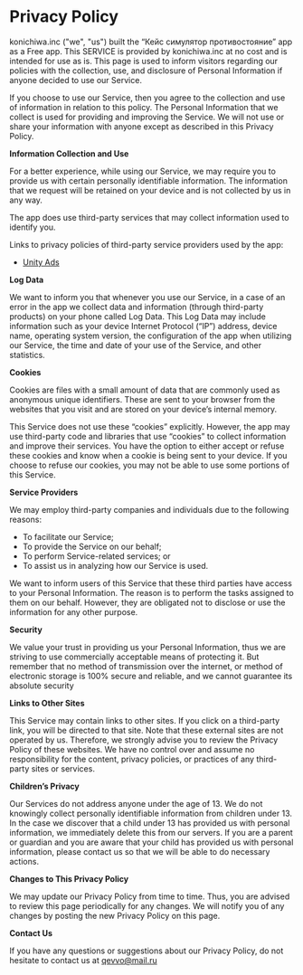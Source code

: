 # **Privacy Policy**

konichiwa.inc ("we", "us") built the “Кейс симулятор противостояние” app as a Free app. This SERVICE
is provided by konichiwa.inc at no cost and is intended for use as is. 
This page is used to inform visitors regarding our policies with the collection, use, and
disclosure of Personal Information if anyone decided to use our Service.

If you choose to use our Service, then you agree to the collection and use of information in
relation to this policy. The Personal Information that we collect is used for providing and
improving the Service. We will not use or share your information with anyone except as
described in this Privacy Policy.

**Information Collection and Use**

For a better experience, while using our Service, we may require you to provide us with
certain personally identifiable information. The information that we request will be retained
on your device and is not collected by us in any way.

The app does use third-party services that may collect information used to identify you.

Links to privacy policies of third-party service providers used by the app:
*   [Unity Ads](https://unity3d.com/ru/legal/content-policy)

**Log Data**

We want to inform you that whenever you use our Service, in a case of an error in the app
we collect data and information (through third-party products) on your phone called Log
Data. This Log Data may include information such as your device Internet Protocol (“IP”)
address, device name, operating system version, the configuration of the app when utilizing
our Service, the time and date of your use of the Service, and other statistics. 

**Cookies**

Cookies are files with a small amount of data that are commonly used as anonymous unique
identifiers. These are sent to your browser from the websites that you visit and are stored
on your device’s internal memory.

This Service does not use these “cookies” explicitly. However, the app may use third-party
code and libraries that use “cookies” to collect information and improve their services. You
have the option to either accept or refuse these cookies and know when a cookie is being
sent to your device. If you choose to refuse our cookies, you may not be able to use some
portions of this Service. 

**Service Providers**

We may employ third-party companies and individuals due to the following reasons:

*   To facilitate our Service;
*   To provide the Service on our behalf;
*   To perform Service-related services; or
*   To assist us in analyzing how our Service is used.

We want to inform users of this Service that these third parties have access to your Personal
Information. The reason is to perform the tasks assigned to them on our behalf. However,
they are obligated not to disclose or use the information for any other purpose.

**Security**

We value your trust in providing us your Personal Information, thus we are striving to use
commercially acceptable means of protecting it. But remember that no method of
transmission over the internet, or method of electronic storage is 100% secure and reliable,
and we cannot guarantee its absolute security

**Links to Other Sites**

This Service may contain links to other sites. If you click on a third-party link, you will be
directed to that site. Note that these external sites are not operated by us. Therefore, we
strongly advise you to review the Privacy Policy of these websites. We have no control over
and assume no responsibility for the content, privacy policies, or practices of any third-party
sites or services.

**Children’s Privacy**

Our Services do not address anyone under the age of 13. We do not knowingly collect
personally identifiable information from children under 13. In the case we discover that a
child under 13 has provided us with personal information, we immediately delete this from
our servers. If you are a parent or guardian and you are aware that your child has provided
us with personal information, please contact us so that we will be able to do necessary
actions. 

**Changes to This Privacy Policy**

We may update our Privacy Policy from time to time. Thus, you are advised to review this
page periodically for any changes. We will notify you of any changes by posting the new
Privacy Policy on this page.

**Contact Us**

If you have any questions or suggestions about our Privacy Policy, do not hesitate to contact
us at qevvo@mail.ru
